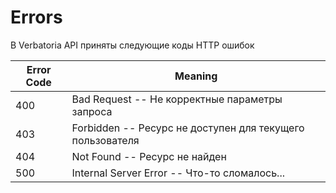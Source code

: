 # Errors

В Verbatoria API приняты следующие коды HTTP ошибок

Error Code | Meaning
---------- | -------
400 | Bad Request -- Не корректные параметры запроса
403 | Forbidden -- Ресурс не доступен для текущего пользователя
404 | Not Found -- Ресурс не найден
500 | Internal Server Error -- Что-то сломалось...
